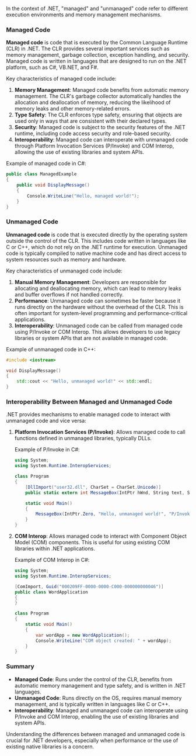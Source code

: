 In the context of .NET, "managed" and "unmanaged" code refer to different execution environments and memory management mechanisms.

### Managed Code

**Managed code** is code that is executed by the Common Language Runtime (CLR) in .NET. The CLR provides several important services such as memory management, garbage collection, exception handling, and security. Managed code is written in languages that are designed to run on the .NET platform, such as C#, VB.NET, and F#.

Key characteristics of managed code include:

1. **Memory Management**: Managed code benefits from automatic memory management. The CLR's garbage collector automatically handles the allocation and deallocation of memory, reducing the likelihood of memory leaks and other memory-related errors.
2. **Type Safety**: The CLR enforces type safety, ensuring that objects are used only in ways that are consistent with their declared types.
3. **Security**: Managed code is subject to the security features of the .NET runtime, including code access security and role-based security.
4. **Interoperability**: Managed code can interoperate with unmanaged code through Platform Invocation Services (P/Invoke) and COM Interop, allowing the use of existing libraries and system APIs.

Example of managed code in C#:

```csharp
public class ManagedExample
{
    public void DisplayMessage()
    {
        Console.WriteLine("Hello, managed world!");
    }
}
```

### Unmanaged Code

**Unmanaged code** is code that is executed directly by the operating system outside the control of the CLR. This includes code written in languages like C or C++, which do not rely on the .NET runtime for execution. Unmanaged code is typically compiled to native machine code and has direct access to system resources such as memory and hardware.

Key characteristics of unmanaged code include:

1. **Manual Memory Management**: Developers are responsible for allocating and deallocating memory, which can lead to memory leaks and buffer overflows if not handled correctly.
2. **Performance**: Unmanaged code can sometimes be faster because it runs directly on the hardware without the overhead of the CLR. This is often important for system-level programming and performance-critical applications.
3. **Interoperability**: Unmanaged code can be called from managed code using P/Invoke or COM Interop. This allows developers to use legacy libraries or system APIs that are not available in managed code.

Example of unmanaged code in C++:

```cpp
#include <iostream>

void DisplayMessage()
{
    std::cout << "Hello, unmanaged world!" << std::endl;
}
```

### Interoperability Between Managed and Unmanaged Code

.NET provides mechanisms to enable managed code to interact with unmanaged code and vice versa:

1. **Platform Invocation Services (P/Invoke)**: Allows managed code to call functions defined in unmanaged libraries, typically DLLs.
   
   Example of P/Invoke in C#:
   ```csharp
   using System;
   using System.Runtime.InteropServices;

   class Program
   {
       [DllImport("user32.dll", CharSet = CharSet.Unicode)]
       public static extern int MessageBox(IntPtr hWnd, String text, String caption, uint type);

       static void Main()
       {
           MessageBox(IntPtr.Zero, "Hello, unmanaged world!", "P/Invoke Example", 0);
       }
   }
   ```

2. **COM Interop**: Allows managed code to interact with Component Object Model (COM) components. This is useful for using existing COM libraries within .NET applications.

   Example of COM Interop in C#:
   ```csharp
   using System;
   using System.Runtime.InteropServices;

   [ComImport, Guid("000209FF-0000-0000-C000-000000000046")]
   public class WordApplication
   {
   }

   class Program
   {
       static void Main()
       {
           var wordApp = new WordApplication();
           Console.WriteLine("COM object created: " + wordApp);
       }
   }
   ```

### Summary

- **Managed Code**: Runs under the control of the CLR, benefits from automatic memory management and type safety, and is written in .NET languages.
- **Unmanaged Code**: Runs directly on the OS, requires manual memory management, and is typically written in languages like C or C++.
- **Interoperability**: Managed and unmanaged code can interoperate using P/Invoke and COM Interop, enabling the use of existing libraries and system APIs.

Understanding the differences between managed and unmanaged code is crucial for .NET developers, especially when performance or the use of existing native libraries is a concern.